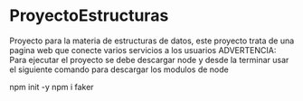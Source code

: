 # ProyectoEstructuras
Proyecto para la materia de estructuras de datos, este proyecto trata de una pagina web que conecte varios servicios a los usuarios
ADVERTENCIA:
Para ejecutar el proyecto se debe descargar node y desde la terminar usar el siguiente comando para descargar los modulos de node

npm init -y
npm i faker
